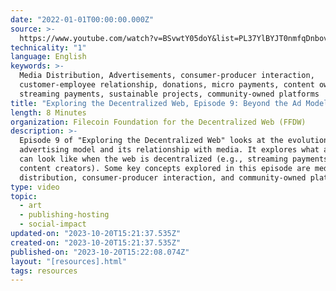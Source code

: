 ```yaml
---
date: "2022-01-01T00:00:00.000Z"
source: >-
  https://www.youtube.com/watch?v=BSvwtY05doY&list=PL37YlBYJT0nmfqDnbov6lKHUyZvRfQjap&index=10
technicality: "1"
language: English
keywords: >-
  Media Distribution, Advertisements, consumer-producer interaction,
  customer-employee relationship, donations, micro payments, content ownership,
  streaming payments, sustainable projects, community-owned platforms
title: "Exploring the Decentralized Web, Episode 9: Beyond the Ad Model"
length: 8 Minutes
organization: Filecoin Foundation for the Decentralized Web (FFDW)
description: >-
  Episode 9 of "Exploring the Decentralized Web" looks at the evolution of the
  advertising model and its relationship with media. It explores what ad models
  can look like when the web is decentralized (e.g., streaming payments to
  content creators). Some key concepts explored in this episode are media
  distribution, consumer-producer interaction, and community-owned platforms.
type: video
topic:
  - art
  - publishing-hosting
  - social-impact
updated-on: "2023-10-20T15:21:37.535Z"
created-on: "2023-10-20T15:21:37.535Z"
published-on: "2023-10-20T15:22:08.074Z"
layout: "[resources].html"
tags: resources
---
```

